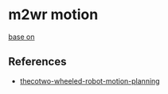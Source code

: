 # m2wr motion
[base on ](https://www.theconstructsim.com/ros-projects-exploring-ros-using-2-wheeled-robot-part-1/)


## References
- [thecotwo-wheeled-robot-motion-planning](https://bitbucket.org/theconstructcore/two-wheeled-robot-motion-planning/src/master/)
